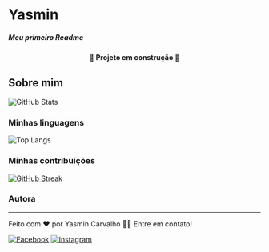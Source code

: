 # Yasmin
##### Meu primeiro Readme


<h4 align="center">
    🚧 Projeto em construção 🚧
</h4>


## Sobre mim
![GitHub Stats](https://github-readme-stats.vercel.app/api?username=Yasmiin16&theme=transparent&bg_color=000&border_color=A020f0&show_icons=true&icon_color=a020f0&title_color=E94D5F&text_color=FFF&hide_title=true)

### Minhas linguagens
![Top Langs](https://github-readme-stats-git-masterrstaa-rickstaa.vercel.app/api/top-langs/?username=SEUUSERNAME&bg_color=000&border_color=a020f0&title_color=E94D5F&text_color=FFF&hide_title=true)

### Minhas contribuições
[![GitHub Streak](https://streak-stats.demolab.com/?user=SEUUSERNAME&theme=bear&background=000&border=a020f0&dates=FFF)](https://git.io/streak-stats)

### Autora
---

Feito com ❤️ por Yasmin Carvalho 👋🏽 Entre em contato!

[![Facebook](https://img.shields.io/badge/Facebook-000?style=for-the-badge&logo=facebook)](https://www.facebook.com/yasmin.carvalho.sz/)
[![Instagram](https://img.shields.io/badge/Instagram-000?style=for-the-badge&logo=instagram)](https://www.instagram.com/yasmiincarvalho_/)
